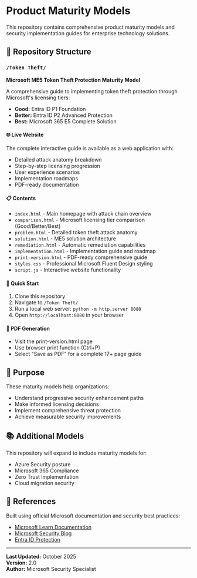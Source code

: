 # Product Maturity Models

This repository contains comprehensive product maturity models and security implementation guides for enterprise technology solutions.

## 📁 Repository Structure

### `/Token Theft/`
**Microsoft ME5 Token Theft Protection Maturity Model**

A comprehensive guide to implementing token theft protection through Microsoft's licensing tiers:
- **Good:** Entra ID P1 Foundation
- **Better:** Entra ID P2 Advanced Protection  
- **Best:** Microsoft 365 E5 Complete Solution

#### 🌐 Live Website
The complete interactive guide is available as a web application with:
- Detailed attack anatomy breakdown
- Step-by-step licensing progression
- User experience scenarios
- Implementation roadmaps
- PDF-ready documentation

#### 📋 Contents
- `index.html` - Main homepage with attack chain overview
- `comparison.html` - Microsoft licensing tier comparison (Good/Better/Best)
- `problem.html` - Detailed token theft attack anatomy
- `solution.html` - ME5 solution architecture
- `remediation.html` - Automatic remediation capabilities
- `implementation.html` - Implementation guide and roadmap
- `print-version.html` - PDF-ready comprehensive guide
- `styles.css` - Professional Microsoft Fluent Design styling
- `script.js` - Interactive website functionality

#### 🚀 Quick Start
1. Clone this repository
2. Navigate to `/Token Theft/`
3. Run a local web server: `python -m http.server 8080`
4. Open `http://localhost:8080` in your browser

#### 📄 PDF Generation
- Visit the print-version.html page
- Use browser print function (Ctrl+P)
- Select "Save as PDF" for a complete 17+ page guide

## 🎯 Purpose

These maturity models help organizations:
- Understand progressive security enhancement paths
- Make informed licensing decisions
- Implement comprehensive threat protection
- Achieve measurable security improvements

## 📚 Additional Models

This repository will expand to include maturity models for:
- Azure Security posture
- Microsoft 365 Compliance
- Zero Trust implementation
- Cloud migration security

## 🔗 References

Built using official Microsoft documentation and security best practices:
- [Microsoft Learn Documentation](https://learn.microsoft.com/)
- [Microsoft Security Blog](https://www.microsoft.com/security/blog/)
- [Entra ID Protection](https://learn.microsoft.com/en-us/entra/id-protection/)

---

**Last Updated:** October 2025  
**Version:** 2.0  
**Author:** Microsoft Security Specialist